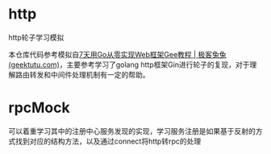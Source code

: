 # http
http轮子学习模拟

本仓库代码参考模拟自[7天用Go从零实现Web框架Gee教程 | 极客兔兔 (geektutu.com)](https://geektutu.com/post/gee.html)，主要参考学习了golang http框架Gin进行轮子的复现，对于理解路由转发和中间件处理机制有一定的帮助。

# rpcMock

可以着重学习其中的注册中心服务发现的实现，学习服务注册是如果基于反射的方式找到对应的结构方法，以及通过connect将http转rpc的处理
